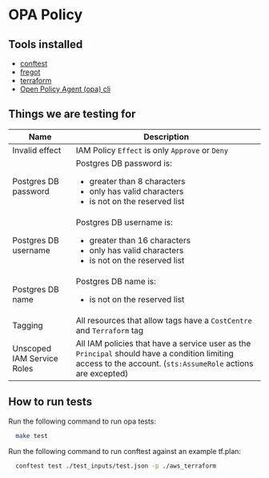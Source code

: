 # OPA Policy

## Tools installed

- [conftest](https://github.com/open-policy-agent/conftest)
- [fregot](https://github.com/fugue/fregot)
- [terraform](https://www.terraform.io/)
- [Open Policy Agent (opa) cli](https://www.openpolicyagent.org/docs/latest/#running-opa)

## Things we are testing for

| Name | Description |
| ---- | ----------- |
| Invalid effect | IAM Policy `Effect` is only `Approve` or `Deny`|
| Postgres DB password | Postgres DB password is:<ul><li>greater than 8 characters</li><li>only has valid characters</li><li>is not on the reserved list</li></ul> |
| Postgres DB username | Postgres DB username is:<ul><li>greater than 16 characters</li><li>only has valid characters</li><li>is not on the reserved list</li></ul> |
| Postgres DB name | Postgres DB name is:<ul><li>is not on the reserved list</li></ul> |
| Tagging | All resources that allow tags have a `CostCentre` and `Terraform` tag |
| Unscoped IAM Service Roles | All IAM policies that have a service user as the `Principal` should have a condition limiting access to the account. (`sts:AssumeRole` actions are excepted) |

## How to run tests

Run the following command to run opa tests:

```bash
  make test
```

Run the following command to run conftest against an example tf.plan:

```bash
  conftest test ./test_inputs/test.json -p ./aws_terraform
```
